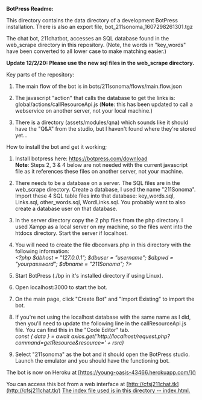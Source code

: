 **BotPress Readme:**

This directory contains the data directory of a development BotPress
installation. There is also an export file,
bot\_211sonoma\_1607298261301.tgz

The chat bot, 211chatbot, accesses an SQL database found in the
web\_scrape directory in this repository. (Note, the words in
"key\_words" have been converted to all lower case to make matching
easier.)

**Update 12/2/20: Please use the new sql files in the web\_scrape
directory.**

Key parts of the repository:

1.  The main flow of the bot is in bots/211sonoma/flows/main.flow.json

2.  The javascript "action" that calls the database to get the links is:
    global/actions/callResourceApi.js (**Note**: this has been updated
    to call a webservice on another server, not your local machine.)

3.  There is a directory (assets/modules/qna) which sounds like it
    should have the "Q&A" from the studio, but I haven't found where
    they're stored yet...

How to install the bot and get it working;

1.  Install botpress here: <https://botpress.com/download>\
    **Note**: Steps 2, 3 & 4 below are not needed with the current
    javascript file as it references these files on another server, not
    your machine.

2.  There needs to be a database on a server. The SQL files are in the
    web\_scrape directory. Create a database, I used the name
    "211Sonoma". Import these 4 SQL table files into that database:
    key\_words.sql, Links.sql, other\_words.sql, WordLinks.sql. You
    probably want to also create a database user on that database.

3.  In the server directory copy the 2 php files from the php directory.
    I used Xampp as a local server on my machine, so the files went into
    the htdocs directory. Start the server if localhost.

4.  You will need to create the file dbconvars.php in this directory
    with the following information:\
    *\<?php \$dbhost = \"127.0.0.1\"; \$dbuser = \"username\"; \$dbpwd =
    \"yourpassword\"; \$dbname = \"211Sonoma\"; ?\>*

5.  Start BotPress (./bp in it's installed directory if using Linux).

6.  Open localhost:3000 to start the bot.

7.  On the main page, click "Create Bot" and "Import Existing" to import
    the bot.

8.  If you're not using the localhost database with the same name as I
    did, then you'll need to update the following line in the
    callResourceApi.js file. You can find this in the "Code Editor"
    tab.\
    *const { data } = await
    axios.get(\'http://localhost/request.php?command=getResource&resource=\' +
    rsrc)*

9.  Select "211sonoma" as the bot and it should open the BotPress
    studio. Launch the emulator and you should have the functioning bot.

The bot is now on Heroku at [https://young-oasis-43466.herokuapp.com/]()

You can access this bot from a web interface at
[http://cfsj211chat.tk](http://cfsj211chat.tk/) [The index file used is
in this directory -- index.html.]()
